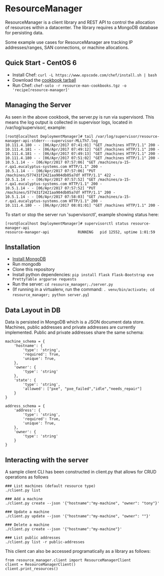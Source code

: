 ResourceManager
======================

ResourceManager is a client library and REST API to control the allocation of resources within a datacenter. The library
requires a MongoDB database for persisting data.

Some example use cases for ResourceManager are tracking IP addresses/ranges, SAN connections, or machine allocations.

Quick Start - CentOS 6
------
* Install Chef:  ```curl -L https://www.opscode.com/chef/install.sh | bash```
* Download the [cookbook tarball](https://github.com/viglesiasce/resource-manager-cookbook/releases/download/0.2.0/resource-man-cookbooks.tgz)
* Run Chef: ```chef-solo -r resource-man-cookbooks.tgz -o 'recipe[resource-manager]'```

Managing the Server
------
As seen in the above cookbook, the server.py is run via supervisord.  This
means the log output is collected in supervisor logs, located in
/var/log/supervisor/, example:

    [root@localhost DeploymentManager]# tail /var/log/supervisor/resource-manager-api-stderr---supervisor-MLLTh7.log
    10.111.4.180 - - [06/Apr/2017 07:41:01] "GET /machines HTTP/1.1" 200 -
    10.111.4.181 - - [06/Apr/2017 07:49:12] "GET /machines HTTP/1.1" 200 -
    10.111.4.181 - - [06/Apr/2017 07:49:13] "GET /machines HTTP/1.1" 200 -
    10.111.4.180 - - [06/Apr/2017 07:51:02] "GET /machines HTTP/1.1" 200 -
    10.5.1.14 - - [06/Apr/2017 07:57:06] "GET /machines/a-15-r.qa1.eucalyptus-systems.com HTTP/1.1" 200 -
    10.5.1.14 - - [06/Apr/2017 07:57:06] "PUT /machines/577431f2421aa904db05a7df HTTP/1.1" 422 -
    10.5.1.14 - - [06/Apr/2017 07:57:52] "GET /machines/a-15-r.qa1.eucalyptus-systems.com HTTP/1.1" 200 -
    10.5.1.14 - - [06/Apr/2017 07:57:52] "PUT /machines/577431f2421aa904db05a7df HTTP/1.1" 200 -
    10.5.1.14 - - [06/Apr/2017 07:58:03] "GET /machines/a-15-r.qa1.eucalyptus-systems.com HTTP/1.1" 200 -
    10.111.4.180 - - [06/Apr/2017 08:01:01] "GET /machines HTTP/1.1" 200 -

To start or stop the server run 'supervisorctl', example showing status here:

    [root@localhost DeploymentManager]# supervisorctl status resource-manager-api
    resource-manager-api             RUNNING   pid 12552, uptime 1:01:59

Installation
------
* [Install MongoDB](http://www.mongodb.org/downloads)
* Run mongodb
* Clone this repository
* Install python dependencies: ```pip install Flask Flask-Bootstrap eve PrettyTable argparse requests```
* Run the server: ```cd resource_manager;./server.py```
* (If running in a virtualenv, run the command: ```. venv/bin/activate; cd resource_manager; python server.py```)


Data Layout in DB
------
Data is persisted in MongoDB which is a JSON document data store. Machines, public addresses and private
addresses are currently implemented. Public and private addresses share the same schema:

    machine_schema = {
        'hostname': {
            'type': 'string',
            'required': True,
            'unique': True,
        },
        'owner': {
            'type': 'string'
        },
        'state': {
            'type': 'string',
            'allowed': ["pxe", "pxe_failed","idle","needs_repair"]
        }
    }

    address_schema = {
        'address': {
            'type': 'string',
            'required': True,
            'unique': True,
        },
        'owner': {
            'type': 'string'
        }
    }

Interacting with the server
------
A sample client CLI has been constructed in client.py that allows for CRUD operations as follows

    ### List machines (default resource type)
    ./client.py list

    ### Add a machine
    ./client.py create --json '{"hostname":"my-machine", "owner": "tony"}'

    ### Update a machine
    ./client.py update --json '{"hostname":"my-machine", "owner": ""}'

    ### Delete a machine
    ./client.py create --json '{"hostname":"my-machine"}'

    ### List public addresses
    ./client.py list -r public-addresses

This client can also be accessed programatically as a library as follows:

    from resource_manager.client import ResourceManagerClient
    client = ResourceManagerClient()
    client.print_resources()


